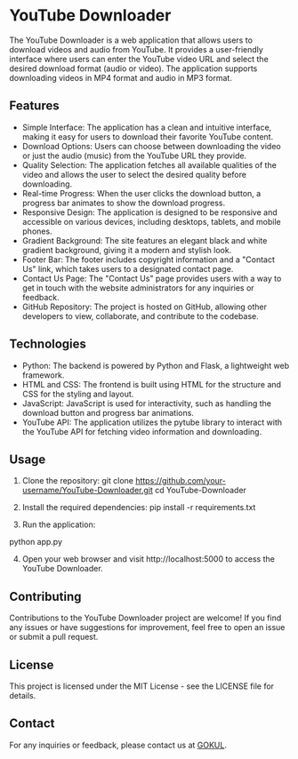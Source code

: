 # YouTube Downloader

The YouTube Downloader is a web application that allows users to download videos and audio from YouTube. It provides a user-friendly interface where users can enter the YouTube video URL and select the desired download format (audio or video). The application supports downloading videos in MP4 format and audio in MP3 format.

## Features

- Simple Interface: The application has a clean and intuitive interface, making it easy for users to download their favorite YouTube content.
- Download Options: Users can choose between downloading the video or just the audio (music) from the YouTube URL they provide.
- Quality Selection: The application fetches all available qualities of the video and allows the user to select the desired quality before downloading.
- Real-time Progress: When the user clicks the download button, a progress bar animates to show the download progress.
- Responsive Design: The application is designed to be responsive and accessible on various devices, including desktops, tablets, and mobile phones.
- Gradient Background: The site features an elegant black and white gradient background, giving it a modern and stylish look.
- Footer Bar: The footer includes copyright information and a "Contact Us" link, which takes users to a designated contact page.
- Contact Us Page: The "Contact Us" page provides users with a way to get in touch with the website administrators for any inquiries or feedback.
- GitHub Repository: The project is hosted on GitHub, allowing other developers to view, collaborate, and contribute to the codebase.

## Technologies

- Python: The backend is powered by Python and Flask, a lightweight web framework.
- HTML and CSS: The frontend is built using HTML for the structure and CSS for the styling and layout.
- JavaScript: JavaScript is used for interactivity, such as handling the download button and progress bar animations.
- YouTube API: The application utilizes the pytube library to interact with the YouTube API for fetching video information and downloading.

## Usage

1. Clone the repository:
git clone https://github.com/your-username/YouTube-Downloader.git
cd YouTube-Downloader

2. Install the required dependencies:
pip install -r requirements.txt

3. Run the application:

python app.py


4. Open your web browser and visit http://localhost:5000 to access the YouTube Downloader.

## Contributing

Contributions to the YouTube Downloader project are welcome! If you find any issues or have suggestions for improvement, feel free to open an issue or submit a pull request.

## License

This project is licensed under the MIT License - see the LICENSE file for details.

## Contact

For any inquiries or feedback, please contact us at [GOKUL](mailto:gokulsubramanian241@gmail.com).
